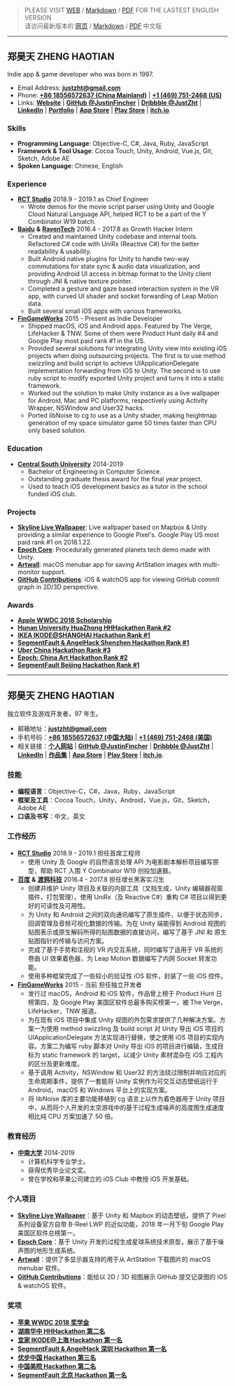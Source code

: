 > PLEASE VISIT [WEB](https://fincher.im/CV.html) / [Markdown](README-CN&EN-MINIFIED.md) / [PDF](https://fincher.im/Haotian%20Zheng.pdf) FOR THE LASTEST ENGLISH VERSION  
> 请访问最新版本的 [网页](https://fincher.im/CV.html) / [Markdown](README-CN&EN-MINIFIED.md) / [PDF](https://fincher.im/Haotian%20Zheng.pdf) 中文版

---

## 郑昊天 ZHENG HAOTIAN
Indie app & game developer who was born in 1997.

- Email Address: [**justzht@gmail.com**](mailto:justzht@gmail.com)   
- Phone: [**+86 18556572637 (China Mainland)**](tel:+86-185-5657-2637) | [**+1 (469) 751-2468 (US)**](tel:+1-469-751-2468)  
- Links: [**Website**](https://fincher.im/) | [**GitHub @JustinFincher**](https://github.com/JustinFincher) | [**Dribbble @JustZht**](https://dribbble.com/JustZht) | [**LinkedIn**](https://www.linkedin.com/in/昊天-郑-6ba0b0b2/) | [**Portfolio**](http://portfolio.justzht.com/) | [**App Store**](https://itunes.apple.com/cn/developer/haotian-zheng/id981803173?mt=8) | [**Play Store**](https://play.google.com/store/apps/dev?id=5201975025990666617) | [**itch.io**](https://justzht.itch.io/).  

### Skills
- **Programming Language**: Objective-C, C#, Java, Ruby, JavaScript
- **Framework & Tool Usage**: Cocoa Touch, Unity, Android, Vue.js, Git, Sketch, Adobe AE
- **Spoken Language**: Chinese, English

### Experience
- [**RCT Studio**](https://rct-studio.com) 2018.9 - 2019.1 as Chief Engineer
	- Wrote demos for the movie script parser using Unity and Google Cloud Natural Language API, helped RCT to be a part of the Y Combinator W19 batch.
- [**Baidu**](https://www.baidu.com) **&** [**RavenTech**](https://raventech.cn/home) 2016.4 - 2017.8 as Growth Hacker Intern
	- Created and maintained Unity codebase and internal tools. Refactored C# code with UniRx (Reactive C#) for the better readability & usability.
	- Built Android native plugins for Unity to handle two-way commutations for state sync & audio data visualization, and providing Android UI access in bitmap format to the Unity client through JNI & native texture pointer.
	- Completed a gesture and gaze based interaction system in the VR app, with curved UI shader and socket forwarding of Leap Motion data.
	- Built several small iOS apps with various frameworks.  
- [**FinGameWorks**](https://fingame.works) 2015 - Present as Indie Developer
	- Shipped macOS, iOS and Android apps. Featured by The Verge, LifeHacker & TNW. Some of them were Product Hunt daily #4 and Google Play most paid rank #1 in the US. 
	- Provided several solutions for integrating Unity view into existing iOS projects when doing outsourcing projects. The first is to use method swizzling and build script to achieve UIApplicationDelegate implementation forwarding from iOS to Unity. The second is to use ruby script to modify exported Unity project and turns it into a static framework.
	- Worked out the solution to make Unity instance as a live wallpaper for Android, Mac and PC platforms, respectively using Activity Wrapper, NSWindow and User32 hacks.
	- Ported libNoise to cg to use as a Unity shader, making heightmap generation of my space simulator game 50 times faster than CPU only based solution.

### Education
- [**Central South University**](http://www.csu.edu.cn/) 2014-2019  
	- Bachelor of Engineering in Computer Science.
	- Outstanding graduate thesis award for the final year project.
	- Used to teach iOS development basics as a tutor in the school funded iOS club.

### Projects
- [**Skyline Live Wallpaper**](https://play.google.com/store/apps/details?id=com.JustZht.Skyline): Live wallpaper based on Mapbox & Unity providing a similar experience to Google Pixel's. Google Play US most paid rank #1 on 2018.1.22.
- [**Epoch Core**](https://itunes.apple.com/us/app/epoch-core/id1177530091?mt=8): Procedurally generated planets tech demo made with Unity.
- [**Artwall**](https://geo.itunes.apple.com/us/app/artwall/id1178151992?mt=12&app=apps): macOS menubar app for saving ArtStation images with multi-monitor support.
- [**GitHub Contributions**](https://itunes.apple.com/us/app/contributions-for-github/id1153432612?mt=8): iOS & watchOS app for viewing GitHub commit graph in 2D/3D perspective.

### Awards  
- [**Apple WWDC 2018 Scholarship**](https://github.com/JustinFincher/WWDC-18-Scholarship-Project)
- [**Hunan University HuaZhong HHHackathon Rank #2**](https://github.com/JustinFincher/AReco)
- [**IKEA IKODE@SHANGHAI Hackathon Rank #1**](https://github.com/hACKbUSTER/IKEA-Maker)
- [**SegmentFault & AngelHack Shenzhen Hackathon Rank #1**](https://github.com/hACKbUSTER/ProjectDaVinci)
- [**Uber China Hackathon  Rank #3**](https://github.com/hACKbUSTER/UberGuide-iOS)
- [**Epoch: China Art Hackathon Rank #2**](https://github.com/hACKbUSTER/Renaissance)
- [**SegmentFault Beijing Hackathon Rank #1**](https://github.com/hACKbUSTER/FixPlusPlus)

---

## 郑昊天 ZHENG HAOTIAN
独立软件及游戏开发者，97 年生。

- 邮箱地址：[**justzht@gmail.com**](mailto:justzht@gmail.com)   
- 手机号码：[**+86 18556572637 (中国大陆)**](tel:+8618556572637) | [**+1 (469) 751-2468 (美国)**](tel:+1-469-751-2468)  
- 相关链接：[**个人网站**](https://fincher.im/) | [**GitHub @JustinFincher**](https://github.com/JustinFincher) | [**Dribbble @JustZht**](https://dribbble.com/JustZht) | [**LinkedIn**](https://www.linkedin.com/in/昊天-郑-6ba0b0b2/) | [**作品集**](http://portfolio.justzht.com/) | [**App Store**](https://itunes.apple.com/cn/developer/haotian-zheng/id981803173?mt=8) | [**Play Store**](https://play.google.com/store/apps/dev?id=5201975025990666617) | [**itch.io**](https://justzht.itch.io/).  

### 技能
- **编程语言**：Objective-C，C#，Java，Ruby，JavaScript
- **框架及工具**：Cocoa Touch，Unity，Android，Vue.js，Git，Sketch，Adobe AE
- **口语及书写**：中文，英文

### 工作经历
- [**RCT Studio**](https://rct-studio.com) 2018.9 - 2019.1 担任首席工程师
	- 使用 Unity 及 Google 的自然语言处理 API 为电影剧本解析项目编写原型，帮助 RCT 入围 Y Combinator W19 创投加速器。
- [**百度**](https://www.baidu.com) **&** [**渡鸦科技**](https://raventech.cn/home) 2016.4 - 2017.8 担任增长黑客实习生
	- 创建并维护 Unity 项目及关联的内部工具（文档生成，Unity 编辑器视窗插件，打包管理）。使用 UniRx（及 Reactive C#）重构 C# 项目以得到更好的可读性及可用性。  
	- 为 Unity 和 Android 之间的双向通讯编写了原生插件，以便于状态同步，回调管理及音频可视化数据的传输。为在 Unity 端能得到 Android 视图的贴图表示或原生解码所得的贴图数据的直接访问，编写了基于 JNI 和 原生贴图指针的传输与访问方案。
	- 完成了基于手势和注视的 VR 内交互系统，同时编写了适用于 VR 系统的卷曲 UI 效果着色器，为 Leap Motion 数据编写了内网 Socket 转发功能。
	- 使用多种框架完成了一些较小的验证性 iOS 软件，封装了一些 iOS 控件。
- [**FinGameWorks**](https://fingame.works) 2015 - 当前 担任独立开发者
	- 发行过 macOS，Android 和 iOS 软件，作品曾上榜于 Product Hunt 日榜第四，及 Google Play 美国区软件总最多购买榜第一，被 The Verge，LifeHacker，TNW 报道。
	- 为在现有 iOS 项目中集成 Unity 视图的外包需求提供了几种解决方案。方案一为使用 method swizzling 及 build script 对 Unity 导出 iOS 项目的 UIApplicationDelegate 方法实现进行替换，使之使用 iOS 项目的实现内容。方案二为编写 ruby 脚本对 Unity 导出 iOS 的项目进行编辑，生成目标为 static framework 的 target，以减少 Unity 素材混杂在 iOS 工程内的区分及更新难度。
	- 基于调用 Activity，NSWindow 和 User32 的方法绕过限制并响应对应的生命周期事件，提供了一套能将 Unity 实例作为可交互动态壁纸运行于 Android，macOS 和 Windows 平台上的实现方案。
	- 将 libNoise 库的主要功能移植到 cg 语言上以作为着色器用于 Unity 项目中，从而将个人开发的太空游戏中的基于过程生成噪声的高度图生成速度相比纯 CPU 方案加速了 50 倍。
	
### 教育经历
- [**中南大学**](http://www.csu.edu.cn/) 2014-2019 
	- 计算机科学专业学士。
	- 获得优秀毕业论文奖。
	- 曾在学校和苹果公司建立的 iOS Club 中教授 iOS 开发基础。
	
### 个人项目
- [**Skyline Live Wallpaper**](https://play.google.com/store/apps/details?id=com.JustZht.Skyline)：基于 Unity 和 Mapbox 的动态壁纸，提供了 Pixel 系列设备官方自带 B-Reel LWP 的近似功能，2018 年一月下旬 Google Play 美国区软件总榜第一。
- [**Epoch Core**](https://itunes.apple.com/us/app/epoch-core/id1177530091?mt=8)：基于 Unity 开发的过程生成星球系统技术原型，展示了基于噪声图的地形生成系统。
- [**Artwall**](https://geo.itunes.apple.com/us/app/artwall/id1178151992?mt=12&app=apps)：提供了多显示器支持的用于从 ArtStation 下载图片的 macOS menubar 软件。
- [**GitHub Contributions**](https://itunes.apple.com/us/app/contributions-for-github/id1153432612?mt=8)：能给以 2D / 3D 视图展示 GitHub 提交记录图的 iOS & watchOS 软件。


### 奖项  
- [**苹果 WWDC 2018 奖学金**](https://github.com/JustinFincher/WWDC-18-Scholarship-Project)
- [**湖南华中 HHHackathon 第二名**](https://github.com/JustinFincher/AReco)
- [**宜家 IKODE@上海 Hackathon 第一名**](https://github.com/hACKbUSTER/IKEA-Maker)
- [**SegmentFault & AngelHack 深圳 Hackathon 第一名**](https://github.com/hACKbUSTER/ProjectDaVinci)
- [**优步中国 Hackathon 第三名**](https://github.com/hACKbUSTER/UberGuide-iOS)
- [**中国美院 Hackathon 第二名**](https://github.com/hACKbUSTER/Renaissance)
- [**SegmentFault 北京 Hackathon 第一名**](https://github.com/hACKbUSTER/FixPlusPlus)

